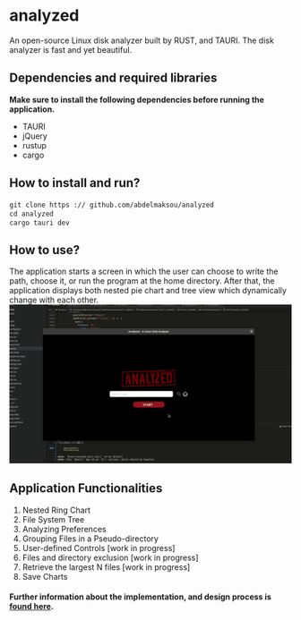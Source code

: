 # analyzed
An open-source Linux disk analyzer built by RUST, and TAURI. The disk analyzer is fast and yet beautiful.
## Dependencies and required libraries
**Make sure to install the following dependencies before running the application.**
- TAURI
- jQuery
- rustup
- cargo
## How to install and run?
```
git clone https :// github.com/abdelmaksou/analyzed
cd analyzed
cargo tauri dev
```
## How to use?
The application starts a screen in which the user can choose to write the path, choose it, or run the program at the home directory. After that, the application displays both nested pie chart and tree view which dynamically change with each other.
![](assets/analyzed.gif)
## Application Functionalities
1. Nested Ring Chart
2. File System Tree
3. Analyzing Preferences
4. Grouping Files in a Pseudo-directory
5. User-defined Controls [work in progress]
6. Files and directory exclusion [work in progress]
7. Retrieve the largest N files [work in progress]
8. Save Charts
#### Further information about the implementation, and design process is [found here](assets/report.pdf).

